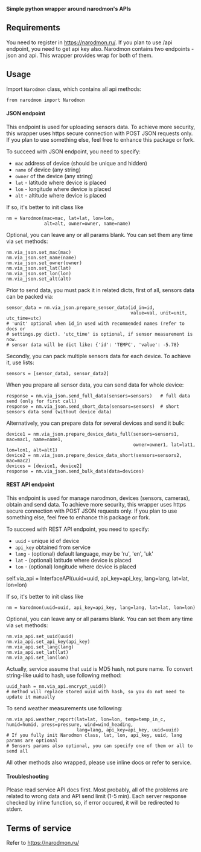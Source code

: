 **Simple python wrapper around narodmon's APIs**

## Requirements

You need to register in https://narodmon.ru/. 
If you plan to use /api endpoint, you need to get api key also.
Narodmon contains two endpoints - json and api. This wrapper provides wrap for both of them.


## Usage

Import `Narodmon` class, which contains all api methods:

    from narodmon import Narodmon

#### JSON endpoint

This endpoint is used for uploading sensors data.
To achieve more security, this wrapper uses https secure connection with POST JSON requests only. If you plan to use something else, feel free to enhance this package or fork.

To succeed with JSON endpoint, you need to specify:
- `mac` address of device (should be unique and hidden)
- `name` of device (any string)
- `owner` of the device (any string)
- `lat` - latitude where device is placed
- `lon` - longitude where device is placed
- `alt` - altitude where device is placed

If so, it's better to init class like
 

    nm = Narodmon(mac=mac, lat=lat, lon=lon, 
                  alt=alt, owner=owner, name=name)
    
Optional, you can leave any or all params blank. You can set them any time via `set` methods:
    
    nm.via_json.set_mac(mac)
    nm.via_json.set_name(name)
    nm.via_json.set_owner(owner)
    nm.via_json.set_lat(lat)
    nm.via_json.set_lon(lon)
    nm.via_json.set_alt(alt) 

Prior to send data, you must pack it in related dicts, first of all, sensors data can be packed via:

    sensor_data = nm.via_json.prepare_sensor_data(id_in=id, 
                                                  value=val, unit=unit, utc_time=utc)
    # 'unit' optional when id_in used with recommended names (refer to docs or 
    # settings.py dict). 'utc_time' is optional, if sensor measurement is now.
    # sensor data will be dict like: {'id': 'TEMPC', 'value': -5.78}

Secondly, you can pack multiple sensors data for each device. To achieve it, use lists:

    sensors = [sensor_data1, sensor_data2]
    
When you prepare all sensor data, you can send data for whole device:

    response = nm.via_json.send_full_data(sensors=sensors)   # full data send (only for first call)
    response = nm.via_json.send_short_data(sensors=sensors)  # short sensors data send (without device data)
    
Alternatively, you can prepare data for several devices and send it bulk:

    
    device1 = nm.via_json.prepare_device_data_full(sensors=sensors1, mac=mac1, name=name1, 
                                                   owner=owner1, lat=lat1, lon=lon1, alt=alt1)
    device2 = nm.via_json.prepare_device_data_short(sensors=sensors2, mac=mac2)
    devices = [device1, device2]
    response = nm.via_json.send_bulk_data(data=devices)
        
#### REST API endpoint

This endpoint is used for manage narodmon, devices (sensors, cameras), obtain and send data.
To achieve more security, this wrapper uses https secure connection with POST JSON requests only. If you plan to use something else, feel free to enhance this package or fork.

To succeed with REST API endpoint, you need to specify:
- `uuid` - unique id of device
- `api_key` obtained from service
- `lang` - (optional) default language, may be 'ru', 'en', 'uk'
- `lat` - (optional) latitude where device is placed
- `lon` - (optional) longitude where device is placed

self.via_api = InterfaceAPI(uuid=uuid, api_key=api_key, lang=lang, lat=lat, lon=lon)

If so, it's better to init class like
 
    nm = Narodmon(uuid=uuid, api_key=api_key, lang=lang, lat=lat, lon=lon)

Optional, you can leave any or all params blank. You can set them any time via `set` methods:
    
    nm.via_api.set_uuid(uuid)
    nm.via_api.set_api_key(api_key)
    nm.via_api.set_lang(lang)
    nm.via_api.set_lat(lat)
    nm.via_api.set_lon(lon)

Actually, service assume that `uuid` is MD5 hash, not pure name. To convert string-like uuid to hash, use following method:
    
    uuid_hash = nm.via_api.encrypt_uuid()
    # method will replace stored uuid with hash, so you do not need to update it manually


To send weather measurements use following:

    nm.via_api.weather_report(lat=lat, lon=lon, temp=temp_in_c, humid=humid, press=pressure, wind=wind_heading,
                              lang=lang, api_key=api_key, uuid=uuid)
    # If you fully init Narodmon class, lat, lon, api_key, uuid, lang params are optional
    # Sensors params also optional, you can specify one of them or all to send all
    
All other methods also wrapped, please use inline docs or refer to service.


#### Troubleshooting

Please read service API docs first. Most probably, all of the problems are related to wrong data and API send limit (1-5 min).
Each server response checked by inline function, so, if error occured, it will be redirected to stderr. 

    
## Terms of service

Refer to 
https://narodmon.ru/
